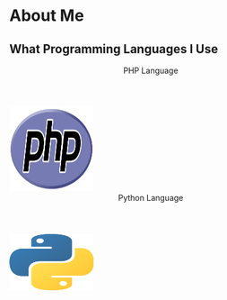 # About Me

## What Programming Languages I Use
<DOCTYPE html>
<html>
  <header>
    <header style="text-align:center">PHP Language</header>
  </header>
  <body>
    <img src="images/languages/php.png", alt="php_logo", width="150", height="150">
  </body>
</html>
<html>
  <header>
    <header style="text-align:center">Python Language</header>
  </header>
  <body>
    <img src="images/languages/python.png", alt="python_logo", width="150", height="100">
  </body>
</html>
